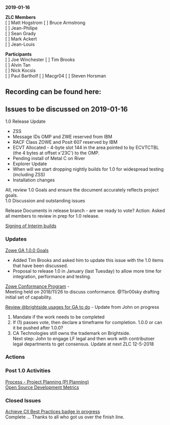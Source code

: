 __2019-01-16__

**ZLC Members**  
[ ] Matt Hogstrom
[ ] Bruce Armstrong  
[ ] Jean-Philipe  
[ ] Sean Grady  
[ ] Mark Ackert  
[ ] Jean-Louis  
  
**Participants**  
[ ] Joe Winchester
[ ] Tim Brooks  
[ ] Alvin Tan  
[ ] Nick Kocsis  
[ ] Paul Bartholf
[ ] Macgr04
[ ] Steven Horsman
  
## Recording can be found here:  

## Issues to be discussed on 2019-01-16
1.0 Release Update
- ZSS 
- Message IDs OMP and ZWE reserved from IBM
- RACF Class ZOWE and Posit 607 reserved by IBM
- ECVT Allocated - 4-byte slot 144 in the area pointed to by ECVTCTBL (the 4 bytes at offset x'23C') to the OMP.
- Pending install of Metal C on River
- Explorer Update
- When will we start dropping nightly builds for 1.0 for widespread testing (including ZSS)
- Installation changes

All, review 1.0 Goals and ensure the document accurately reflects project goals.  
1.0 Discussion and outstanding issues

Release Documents in release branch - are we ready to vote?
Action: Asked all members to review in prep for 1.0 release.
  
[Signing of Interim builds](https://github.com/zowe/zlc/issues/68)  


### Updates    
  
[Zowe GA 1.0.0 Goals](https://github.com/zowe/zlc/issues/37)  
 - Added Tim Brooks and asked him to update this issue with the 1.0 items that have been discussed.  
 - Proposal to release 1.0 in January (last Tuesday) to allow more time for integration, performance and testing.  

[Zowe Conformance Program](https://github.com/zowe/zlc/issues/52)  -   
Meeting held on 2018/11/26 to discuss conformance.  @Tbr00sky drafting initial set of capability.
  
[Review @brightside usages for GA to do](https://github.com/zowe/zlc/issues/28) - Update from John on progress  
  1.  Mandate if the work needs to be completed  
  2.  If (1) passes vote, then declare a timeframe for completion. 1.0.0 or can it be pushed after 1.0.0?  
  3.  CA Technologies still owns the trademark on Brightside.  
  Next step: John to engage LF legal and then work with contributoer legal departments to get consensus.  Update at next ZLC 12-5-2018  

### Actions  

### Post 1.0 Activities  
[Process - Project Planning (PI Planning)](https://github.com/zowe/zlc/issues/40)  
[Open Source Development Metrics](https://github.com/zowe/zlc/issues/3)  

### Closed Issues
[Achieve CII Best Practices badge in progress](https://github.com/zowe/zlc/issues/38)  
Complete ... Thanks to all who got us over the finish line.
